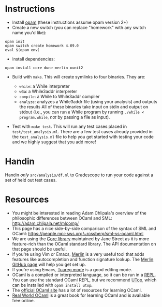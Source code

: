 # Instructions

- Install [opam](https://opam.ocaml.org/doc/Install.html) (these instructions
  assume opam version 2+)
- Create a new switch (you can replace "homework" with any switch name you'd like):
```
opam init
opam switch create homework 4.09.0
eval $(opam env)
```
- Install dependencies:
```
opam install core dune merlin ounit2
```
- Build with `make`. This will create symlinks to four binaries. They are:
    - `while`: a While interpreter
    - `w3a`: a While3addr interpreter
    - `compile`: a While to While3addr compiler
    - `analyze`: analyzes a While3addr file (using your analysis) and outputs
      the results
  All of these binaries take input on stdin and output on stdout (i.e., you can
  run a While program by running `./while < program.while`, *not* by passing a
  file as input).
  
 - Test with `make test`. This will run any test cases placed in `test/test_analysis.ml`. There are a few test cases      already provided in the `test_analysis.ml` file to help you get started with testing your code and we highly suggest that
   you add more!

# Handin
Handin *only* `src/analysis/df.ml` to Gradescope to run your code against a set of held out test cases.

# Resources

- You might be interested in reading Adam Chlipala's overview of the philosophic
  differences between OCaml and SML: http://adam.chlipala.net/mlcomp/
- This page has a nice side-by-side comparison of the syntax of SML and OCaml:
  https://people.mpi-sws.org/~rossberg/sml-vs-ocaml.html
- We are using the [Core library](https://ocaml.janestreet.com/ocaml-core/latest/doc/base/Base/index.html)
  maintained by Jane Street as it is more feature-rich than the OCaml standard
  library. The API documentation on that page should be useful.
- If you're using Vim or Emacs, [Merlin](https://ocaml.github.io/merlin/) is a
  very useful tool that adds features like autocompletion and function signature
  lookup. The [Merlin GitHub page](https://github.com/ocaml/merlin) will help
  you get set up.
- If you're using Emacs, [Tuareg mode](https://github.com/ocaml/tuareg) is a
  good editing mode.
- OCaml is a compiled or interpreted language, so it can be run in a
  [REPL](https://en.wikipedia.org/wiki/Read%E2%80%93eval%E2%80%93print_loop). You
  can use the standard OCaml REPL, but we recommend
  [UTop](https://opam.ocaml.org/blog/about-utop/), which can be installed with
  `opam install utop`.
- The [official OCaml site](https://ocaml.org/learn/) has a lot of
  resources for learning OCaml.
- [Real World OCaml](https://realworldocaml.org/) is a great book for learning
  OCaml and is available free online.
